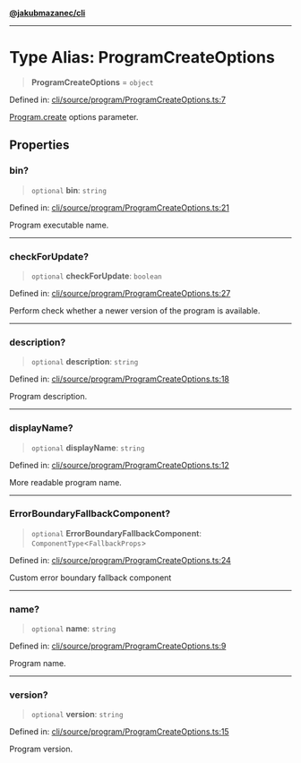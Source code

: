[**@jakubmazanec/cli**](../README.md)

---

# Type Alias: ProgramCreateOptions

> **ProgramCreateOptions** = `object`

Defined in:
[cli/source/program/ProgramCreateOptions.ts:7](https://github.com/jakubmazanec/tools/blob/acfa246dbb1035f65efb7fa114167a3cbefca108/packages/cli/source/program/ProgramCreateOptions.ts#L7)

[Program.create](../classes/Program.md#create) options parameter.

## Properties

### bin?

> `optional` **bin**: `string`

Defined in:
[cli/source/program/ProgramCreateOptions.ts:21](https://github.com/jakubmazanec/tools/blob/acfa246dbb1035f65efb7fa114167a3cbefca108/packages/cli/source/program/ProgramCreateOptions.ts#L21)

Program executable name.

---

### checkForUpdate?

> `optional` **checkForUpdate**: `boolean`

Defined in:
[cli/source/program/ProgramCreateOptions.ts:27](https://github.com/jakubmazanec/tools/blob/acfa246dbb1035f65efb7fa114167a3cbefca108/packages/cli/source/program/ProgramCreateOptions.ts#L27)

Perform check whether a newer version of the program is available.

---

### description?

> `optional` **description**: `string`

Defined in:
[cli/source/program/ProgramCreateOptions.ts:18](https://github.com/jakubmazanec/tools/blob/acfa246dbb1035f65efb7fa114167a3cbefca108/packages/cli/source/program/ProgramCreateOptions.ts#L18)

Program description.

---

### displayName?

> `optional` **displayName**: `string`

Defined in:
[cli/source/program/ProgramCreateOptions.ts:12](https://github.com/jakubmazanec/tools/blob/acfa246dbb1035f65efb7fa114167a3cbefca108/packages/cli/source/program/ProgramCreateOptions.ts#L12)

More readable program name.

---

### ErrorBoundaryFallbackComponent?

> `optional` **ErrorBoundaryFallbackComponent**: `ComponentType`\<`FallbackProps`\>

Defined in:
[cli/source/program/ProgramCreateOptions.ts:24](https://github.com/jakubmazanec/tools/blob/acfa246dbb1035f65efb7fa114167a3cbefca108/packages/cli/source/program/ProgramCreateOptions.ts#L24)

Custom error boundary fallback component

---

### name?

> `optional` **name**: `string`

Defined in:
[cli/source/program/ProgramCreateOptions.ts:9](https://github.com/jakubmazanec/tools/blob/acfa246dbb1035f65efb7fa114167a3cbefca108/packages/cli/source/program/ProgramCreateOptions.ts#L9)

Program name.

---

### version?

> `optional` **version**: `string`

Defined in:
[cli/source/program/ProgramCreateOptions.ts:15](https://github.com/jakubmazanec/tools/blob/acfa246dbb1035f65efb7fa114167a3cbefca108/packages/cli/source/program/ProgramCreateOptions.ts#L15)

Program version.
